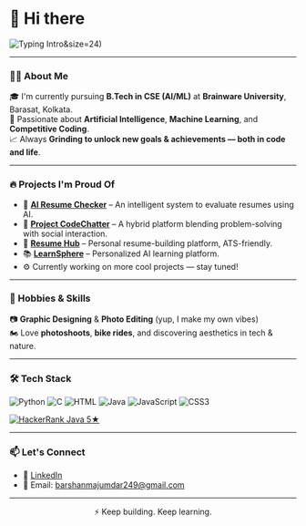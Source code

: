 <h1>👋 Hi there </h1>  

<p align="center">

![Typing Intro](https://readme-typing-svg.demolab.com?font=Fira+Code&size=25&pause=1000&color=FF0000&width=1000&lines=Hi,+I+am+Barshan,+a+Machine+Learning+Engineer+%26+Frontend+Dev.;Currently+pursuing+B.Tech+in+CSE+(AI/ML)+from+Brainware+University.;Keen+on+exploring+different+devs+%26+tricks.;Love+to+gather+knowledge+%26+do+something+interesting.;If+you're+also+keen+on+these,+scroll+down+to+reach+me+out.)&size=24)

</p>



---

### 🧑‍🎓 About Me

🎓 I'm currently pursuing **B.Tech in CSE (AI/ML)** at **Brainware University**, Barasat, Kolkata.  
🧠 Passionate about **Artificial Intelligence**, **Machine Learning**, and **Competitive Coding**.  
📈 Always **Grinding to unlock new goals & achievements — both in code and life**.

---

### 🔥 Projects I'm Proud Of

- 💼 **[AI Resume Checker](https://github.com/Barshan-Majumdar/AI-Resume-Checker)** – An intelligent system to evaluate resumes using AI.  
- 💬 **[Project CodeChatter](https://github.com/Barshan-Majumdar/codechat-connect-compete)** – A hybrid platform blending problem-solving with social interaction.  
- 📄 **[Resume Hub](https://github.com/Barshan-Majumdar/ResumeHub.git)** – Personal resume-building platform, ATS-friendly.  
- 📚 **[LearnSphere](https://github.com/Barshan-Majumdar/LearnSphere.git)** – Personalized AI learning platform.  
- ⚙️ Currently working on more cool projects — stay tuned!

---

### 🎨 Hobbies & Skills

📷 **Graphic Designing** & **Photo Editing** (yup, I make my own vibes)  
🏍️ Love **photoshoots**, **bike rides**, and discovering aesthetics in tech & nature.

---

### 🛠️ Tech Stack

![Python](https://img.shields.io/badge/Python-3670A0?style=for-the-badge&logo=python&logoColor=fff)
![C](https://img.shields.io/badge/C-00599C?style=for-the-badge&logo=c&logoColor=white)
![HTML](https://img.shields.io/badge/HTML-E34F26?style=for-the-badge&logo=html5&logoColor=white)
![Java](https://img.shields.io/badge/Java-007396?style=for-the-badge&logo=java&logoColor=white)
![JavaScript](https://img.shields.io/badge/JavaScript-F7DF1E?style=for-the-badge&logo=javascript&logoColor=black)
![CSS3](https://img.shields.io/badge/CSS3-1572B6?style=for-the-badge&logo=css3&logoColor=white)


[![HackerRank Java 5★](https://img.shields.io/badge/HackerRank-Java-5-stars-brightgreen?style=for-the-badge&logo=hackerrank&logoColor=white)](https://www.hackerrank.com/your-profile)

---

### 📫 Let's Connect

- 🔗 [LinkedIn](https://linkedin.com/in/barshan-majumdar)  
- 📧 Email: barshanmajumdar249@gmail.com  

---

<p align="center">⚡ Keep building. Keep learning.</p>
